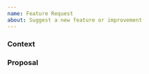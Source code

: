 ```yaml
---
name: Feature Request
about: Suggest a new feature or improvement
---
```


<!-- ::: IMPORTANT NOTE ::: 

Hi, this is the Excalibur development team. Please take a moment to read the instructions below:

Please ask any questions you have in our forum: https://groups.google.com/forum/#!forum/excaliburjs

Please wait to file a Github issue until after you've read through and understand the contributing guidelines. If you're not sure if you should submit an issue, ask your question in the forum linked above.
https://github.com/excaliburjs/Excalibur/blob/main/.github/CONTRIBUTING.md#suggesting-improvements
-->

<!-- Please do a quick search through our [backlog][issues] to see if your improvement has already been suggested. If so, feel free to provide additional comments or thoughts on the existing issue. -->

<!-- Please follow the format below to make it easier for us to help you -->
<!-- Add relevant pictures/gifs as appropriate -->

### Context
<!-- Explain the background information for this request -->

### Proposal
<!-- Your idea for the new feature, improvement, etc. -->
<!-- If you have any ideas for implementation or next steps, add those here -->

